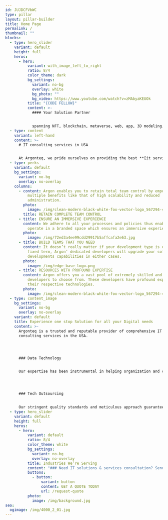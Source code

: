 ```yaml
---
id: JUJDCFVbWC
type: pillar
layout: pillar-builder
title: Home Page
permalink: /
thumbnail: ""
blocks:
  - type: hero_slider
    variant: default
    height: full
    heros:
      - hero:
          variant: with_image_left_to_right
          ratio: 8/4
          color_theme: dark
          bg_settings:
            variant: no-bg
            overlay: white
            bg_photo: ""
            bg_video: https://www.youtube.com/watch?v=zMAbyaKEUOk
          title: "{CODE FELLOW}"
          content: >-
            #### Your Solution Partner


            spanning NFT, blockchain, metaverse, web, app, 3D modeling, AR/VR game, and software development have successfully left an indelible mark across various industries. Our impact is far-reaching, unlocking new opportunities for growth and innovation in a fast-paced digital world. With a commitment to plagiarism-free content, Argonteq it consulting services in usa have been dedicated to driving industries forward through creative and authentic solutions.
  - type: content
    variant: left-hand
    content: >-
      # IT consulting services in USA


      At Argonteq, we pride ourselves on providing the best **[it services](https://argonteq.com/)** for our clients. We are equipped to cater to a variety of needs, ensuring that we deliver top-notch results every time. Whether you’re looking to venture into the world of non-fungible tokens nft development, explore the potential of blockchain technology, enhance your digital presence with stunning **[3d modeling services in usa](https://argonteq.com/3d-modeling-services/)**, create innovative mobile applications development, immerse your audience in captivating AR/VR Development Services experiences, shape the future of the metaverse, optimise your software development processes, or develop engaging games, we have you covered.
  - type: perks
    variant: default
    bg_settings:
      variant: no-bg
      overlay: no-overlay
    columns:
      - content: Argon enables you to retain total team control by empowering you with
          multiple benefits like that of high scalability and reduced
          administration.
        photo:
          image: /img/clean-modern-black-white-fox-vector-logo_567294-4882.jpg
        title: RETAIN COMPLETE TEAM CONTROL
      - title: ENSURE AN IMMERSIVE EXPERIENCE
        content: We adhere to all your processes and policies thus enabling your team to
          operate in a branded space which ensures an immersive experience.
        photo:
          image: /img/72ed3a4ee99cdd29917b5affcafa2e63.jpg
      - title: BUILD TEAMS THAT YOU NEED
        content: It doesn’t really matter if your development type is open-ended or
          fixed term, Argon’ dedicated developers will upgrade your software
          developments capabilities in either cases.
        photo:
          image: /img/edge-base-logo.png
      - title: RESOURCES WITH PROFOUND EXPERTISE
        content: Argon offers you a vast pool of extremely skilled and dedicated
          developers to choose from. These developers have profound expertise in
          their respective technologies.
        photo:
          image: /img/clean-modern-black-white-fox-vector-logo_567294-4882.jpg
  - type: content_image
    bg_settings:
      variant: no-bg
      overlay: no-overlay
    variant: default
    title: Experience one stop Solution for all your Digital needs
    content: >-
      Argonteq is a trusted and reputable provider of comprehensive IT
      consulting services in the USA.




      ### Data Technology


      Our expertise has been instrumental in helping organization and companies achieve heightened competitiveness and notable improvements in business performance.




      ### Tech Outsourcing


      Our stringent quality standards and meticulous approach guarantee that the software we deliver aligns perfectly with your objectives, driving efficiency and maximizing your business's potential.
  - type: hero_slider
    variant: default
    height: full
    heros:
      - hero:
          variant: default
          ratio: 8/4
          color_theme: white
          bg_settings:
            variant: no-bg
            overlay: no-overlay
          title: Industries We’re Serving
          content: "### Need IT solutions & services consultation? Send a free request"
          buttons:
            - button:
                variant: button
                content: GET A QUOTE TODAY
                url: /request-quote
          photo:
            image: /img/background.jpg
seo:
  ogimage: /img/4000_2_01.jpg
---
```

